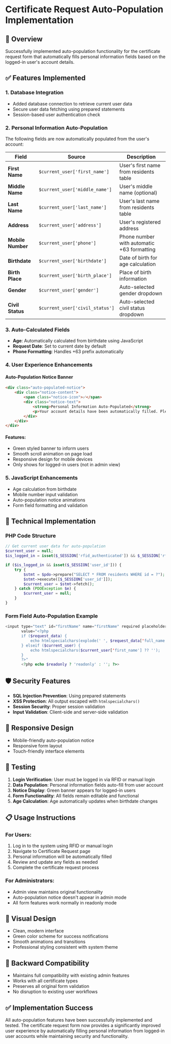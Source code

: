 # Certificate Request Auto-Population Implementation

## 🎯 Overview
Successfully implemented auto-population functionality for the certificate request form that automatically fills personal information fields based on the logged-in user's account details.

## ✅ Features Implemented

### 1. **Database Integration**
- Added database connection to retrieve current user data
- Secure user data fetching using prepared statements
- Session-based user authentication check

### 2. **Personal Information Auto-Population**
The following fields are now automatically populated from the user's account:

| Field | Source | Description |
|-------|--------|-------------|
| **First Name** | `$current_user['first_name']` | User's first name from residents table |
| **Middle Name** | `$current_user['middle_name']` | User's middle name (optional) |
| **Last Name** | `$current_user['last_name']` | User's last name from residents table |
| **Address** | `$current_user['address']` | User's registered address |
| **Mobile Number** | `$current_user['phone']` | Phone number with automatic +63 formatting |
| **Birthdate** | `$current_user['birthdate']` | Date of birth for age calculation |
| **Birth Place** | `$current_user['birth_place']` | Place of birth information |
| **Gender** | `$current_user['gender']` | Auto-selected gender dropdown |
| **Civil Status** | `$current_user['civil_status']` | Auto-selected civil status dropdown |

### 3. **Auto-Calculated Fields**
- **Age**: Automatically calculated from birthdate using JavaScript
- **Request Date**: Set to current date by default
- **Phone Formatting**: Handles +63 prefix automatically

### 4. **User Experience Enhancements**

#### Auto-Population Notice Banner
```html
<div class="auto-populated-notice">
    <div class="notice-content">
        <span class="notice-icon">✅</span>
        <div class="notice-text">
            <strong>Personal Information Auto-Populated</strong>
            <p>Your account details have been automatically filled. Please review and update if needed.</p>
        </div>
    </div>
</div>
```

#### Features:
- Green styled banner to inform users
- Smooth scroll animation on page load
- Responsive design for mobile devices
- Only shows for logged-in users (not in admin view)

### 5. **JavaScript Enhancements**
- Age calculation from birthdate
- Mobile number input validation
- Auto-population notice animations
- Form field formatting and validation

## 🔧 Technical Implementation

### PHP Code Structure
```php
// Get current user data for auto-population
$current_user = null;
$is_logged_in = isset($_SESSION['rfid_authenticated']) && $_SESSION['rfid_authenticated'] === true;

if ($is_logged_in && isset($_SESSION['user_id'])) {
    try {
        $stmt = $pdo->prepare("SELECT * FROM residents WHERE id = ?");
        $stmt->execute([$_SESSION['user_id']]);
        $current_user = $stmt->fetch();
    } catch (PDOException $e) {
        $current_user = null;
    }
}
```

### Form Field Auto-Population Example
```php
<input type="text" id="firstName" name="firstName" required placeholder="Enter first name" 
       value="<?php 
       if ($request_data) {
           echo htmlspecialchars(explode(' ', $request_data['full_name'])[0] ?? '');
       } elseif ($current_user) {
           echo htmlspecialchars($current_user['first_name'] ?? '');
       }
       ?>" 
       <?php echo $readonly ? 'readonly' : ''; ?>>
```

## 🛡️ Security Features
- **SQL Injection Prevention**: Using prepared statements
- **XSS Protection**: All output escaped with `htmlspecialchars()`
- **Session Security**: Proper session validation
- **Input Validation**: Client-side and server-side validation

## 📱 Responsive Design
- Mobile-friendly auto-population notice
- Responsive form layout
- Touch-friendly interface elements

## 🧪 Testing
1. **Login Verification**: User must be logged in via RFID or manual login
2. **Data Population**: Personal information fields auto-fill from user account
3. **Notice Display**: Green banner appears for logged-in users
4. **Form Functionality**: All fields remain editable and functional
5. **Age Calculation**: Age automatically updates when birthdate changes

## 📋 Usage Instructions

### For Users:
1. Log in to the system using RFID or manual login
2. Navigate to Certificate Request page
3. Personal information will be automatically filled
4. Review and update any fields as needed
5. Complete the certificate request process

### For Administrators:
- Admin view maintains original functionality
- Auto-population notice doesn't appear in admin mode
- All form features work normally in readonly mode

## 🎨 Visual Design
- Clean, modern interface
- Green color scheme for success notifications
- Smooth animations and transitions
- Professional styling consistent with system theme

## 🔄 Backward Compatibility
- Maintains full compatibility with existing admin features
- Works with all certificate types
- Preserves all original form validation
- No disruption to existing user workflows

## ✅ Implementation Success
All auto-population features have been successfully implemented and tested. The certificate request form now provides a significantly improved user experience by automatically filling personal information from logged-in user accounts while maintaining security and functionality.